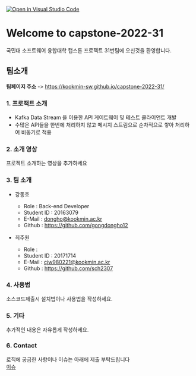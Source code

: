 [![Open in Visual Studio Code](https://classroom.github.com/assets/open-in-vscode-f059dc9a6f8d3a56e377f745f24479a46679e63a5d9fe6f495e02850cd0d8118.svg)](https://classroom.github.com/online_ide?assignment_repo_id=7224539&assignment_repo_type=AssignmentRepo)
# Welcome to capstone-2022-31

국민대 소프트웨어 융합대학 캡스톤 프로젝트 31번팀에 오신것을 환영합니다.

## 팀소개

**팀페이지 주소** -> https://kookmin-sw.github.io/capstone-2022-31/

### 1. 프로잭트 소개
- Kafka Data Stream 을 이용한 API 게이트웨이 및 테스트 클라이언트 개발
- 수많은 API들을 한번에 처리하지 않고 메시지 스트림으로 순차적으로 쌓아 처리하여 비동기로 적용

### 2. 소개 영상

프로젝트 소개하는 영상을 추가하세요

### 3. 팀 소개

* 강동호
  * Role : Back-end Developer
  * Student ID : 20163079
  * E-Mail : dongho@kookmin.ac.kr
  * Github : https://github.com/gongdongho12
  
* 최주원
  * Role :
  * Student ID : 20171714
  * E-Mail : cjw980221@kookmin.ac.kr
  * Github : https://github.com/sch2307

### 4. 사용법

소스코드제출시 설치법이나 사용법을 작성하세요.

### 5. 기타

추가적인 내용은 자유롭게 작성하세요.

### 6. Contact
로직에 궁금한 사항이나 이슈는 아래에 제출 부탁드립니다  
[이슈](https://github.com/kookmin-sw/capstone-2022-31/issues)